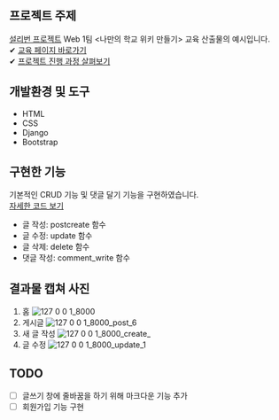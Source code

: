 ## 프로젝트 주제
[설리번 프로젝트](https://sullivanproject.io/) Web 1팀 <나만의 학교 위키 만들기> 교육 산출물의 예시입니다.  
✔ [교육 페이지 바로가기](https://www.notion.so/wiki-73158be5f56d47d8b2daa36f83af820d)  
✔ [프로젝트 진행 과정 살펴보기](https://velog.io/@smjan27/series/%EC%84%A4%EB%A6%AC%EB%B2%88-%ED%94%84%EB%A1%9C%EC%A0%9D%ED%8A%B8)

## 개발환경 및 도구
- HTML
- CSS
- Django
- Bootstrap

## 구현한 기능
기본적인 CRUD 기능 및 댓글 달기 기능을 구현하였습니다.  
[자세한 코드 보기](https://github.com/1914386/mywiki/blob/main/page/views.py)
- 글 작성: postcreate 함수
- 글 수정: update 함수
- 글 삭제: delete 함수
- 댓글 작성: comment_write 함수

## 결과물 캡쳐 사진
1. 홈
![127 0 0 1_8000](https://user-images.githubusercontent.com/61882016/110676672-8f010700-8217-11eb-8338-3a3786e24c35.png)
2. 게시글
![127 0 0 1_8000_post_6](https://user-images.githubusercontent.com/61882016/110676749-ab04a880-8217-11eb-8e84-1bb3e913031d.png)
3. 새 글 작성
![127 0 0 1_8000_create_](https://user-images.githubusercontent.com/61882016/110676777-b1932000-8217-11eb-8edc-50518bcd8dae.png)
4. 글 수정
![127 0 0 1_8000_update_1](https://user-images.githubusercontent.com/61882016/110676782-b2c44d00-8217-11eb-9451-7f111baa52ba.png)

## TODO
- [ ] 글쓰기 창에 줄바꿈을 하기 위해 마크다운 기능 추가
- [ ] 회원가입 기능 구현
